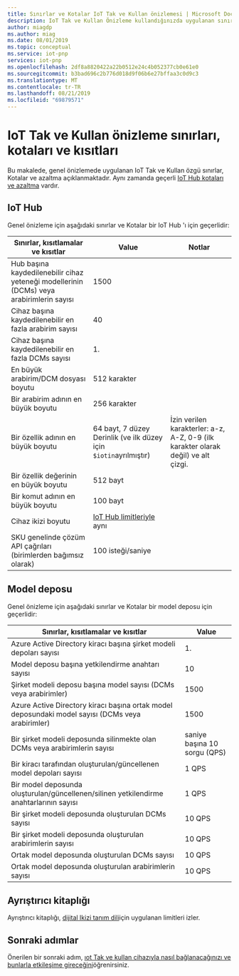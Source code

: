 ```yaml
---
title: Sınırlar ve Kotalar IoT Tak ve Kullan önizlemesi | Microsoft Docs
description: IoT Tak ve Kullan Önizleme kullandığınızda uygulanan sınırları, kotaları ve azaltmayı anlayın.
author: miagdp
ms.author: miag
ms.date: 08/01/2019
ms.topic: conceptual
ms.service: iot-pnp
services: iot-pnp
ms.openlocfilehash: 2df8a8820422a22b0512e24c4b052377cb0e61e0
ms.sourcegitcommit: b3bad696c2b776d018d9f06b6e27bffaa3c0d9c3
ms.translationtype: MT
ms.contentlocale: tr-TR
ms.lasthandoff: 08/21/2019
ms.locfileid: "69879571"
---
```

# <a name="iot-plug-and-play-preview-limits-quotas-and-throttles"></a>IoT Tak ve Kullan önizleme sınırları, kotaları ve kısıtları

Bu makalede, genel önizlemede uygulanan IoT Tak ve Kullan özgü sınırlar, Kotalar ve azaltma açıklanmaktadır. Aynı zamanda geçerli [IoT Hub kotaları ve azaltma](../iot-hub/iot-hub-devguide-quotas-throttling.md) vardır.

## <a name="iot-hub"></a>IoT Hub

Genel önizleme için aşağıdaki sınırlar ve Kotalar bir IoT Hub 'ı için geçerlidir:

| Sınırlar, kısıtlamalar ve kısıtlar | Value | Notlar |
|-----|-----|-----|
| Hub başına kaydedilenebilir cihaz yeteneği modellerinin (DCMs) veya arabirimlerin sayısı | 1500 ||
| Cihaz başına kaydedilenebilir en fazla arabirim sayısı | 40 ||
| Cihaz başına kaydedilenebilir en fazla DCMs sayısı | 1\. ||
| En büyük arabirim/DCM dosyası boyutu | 512 karakter ||
| Bir arabirim adının en büyük boyutu | 256 karakter ||
| Bir özellik adının en büyük boyutu  | 64 bayt, 7 düzey Derinlik (ve ilk düzey için `$iotin`ayrılmıştır) | İzin verilen karakterler: a-z, A-Z, 0-9 (ilk karakter olarak değil) ve alt çizgi. |
| Bir özellik değerinin en büyük boyutu | 512 bayt ||
| Bir komut adının en büyük boyutu | 100 bayt ||
| Cihaz ikizi boyutu | [IoT Hub limitleriyle](../iot-hub/iot-hub-devguide-device-twins.md#device-twin-size) aynı ||
| SKU genelinde çözüm API çağrıları (birimlerden bağımsız olarak) | 100 isteği/saniye ||

## <a name="model-repository"></a>Model deposu

Genel önizleme için aşağıdaki sınırlar ve Kotalar bir model deposu için geçerlidir:

| Sınırlar, kısıtlamalar ve kısıtlar| Value |
|-----|-----|
| Azure Active Directory kiracı başına şirket modeli depoları sayısı | 1\. |
| Model deposu başına yetkilendirme anahtarı sayısı | 10  |
| Şirket modeli deposu başına model sayısı (DCMs veya arabirimler)| 1500  |
| Azure Active Directory kiracı başına ortak model deposundaki model sayısı (DCMs veya arabirimler)| 1500  |
| Bir şirket modeli deposunda silinmekte olan DCMs veya arabirimlerin sayısı | saniye başına 10 sorgu (QPS)|
| Bir kiracı tarafından oluşturulan/güncellenen model depoları sayısı| 1 QPS |
| Bir model deposunda oluşturulan/güncellenen/silinen yetkilendirme anahtarlarının sayısı | 1 QPS|
| Bir şirket modeli deposunda oluşturulan DCMs sayısı | 10 QPS |
| Bir şirket modeli deposunda oluşturulan arabirimlerin sayısı | 10 QPS|
| Ortak model deposunda oluşturulan DCMs sayısı | 10 QPS|
| Ortak model deposunda oluşturulan arabirimlerin sayısı | 10 QPS|

## <a name="parser-library"></a>Ayrıştırıcı kitaplığı

Ayrıştırıcı kitaplığı, [dijital Ikizi tanım dili](https://github.com/Azure/IoTPlugandPlay/tree/master/DTDL)için uygulanan limitleri izler.

## <a name="next-steps"></a>Sonraki adımlar

Önerilen bir sonraki adım, [ıot Tak ve kullan cihazıyla nasıl bağlanacağınızı ve bunlarla etkileşime gireceğini](./howto-develop-solution.md)öğrenirsiniz.
